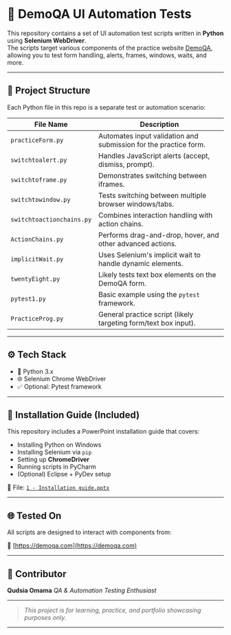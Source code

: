 # 🧪 DemoQA UI Automation Tests

This repository contains a set of UI automation test scripts written in **Python** using **Selenium WebDriver**.  
The scripts target various components of the practice website [DemoQA](https://demoqa.com), allowing you to test form handling, alerts, frames, windows, waits, and more.

---

## 📁 Project Structure

Each Python file in this repo is a separate test or automation scenario:

| File Name              | Description |
|------------------------|-------------|
| `practiceForm.py`         | Automates input validation and submission for the practice form. |
| `switchtoalert.py`        | Handles JavaScript alerts (accept, dismiss, prompt). |
| `switchtoframe.py`        | Demonstrates switching between iframes. |
| `switchtowindow.py`       | Tests switching between multiple browser windows/tabs. |
| `switchtoactionchains.py` | Combines interaction handling with action chains. |
| `ActionChains.py`         | Performs drag-and-drop, hover, and other advanced actions. |
| `implicitWait.py`         | Uses Selenium's implicit wait to handle dynamic elements. |
| `twentyEight.py`          | Likely tests text box elements on the DemoQA form. |
| `pytest1.py`              | Basic example using the `pytest` framework. |
| `PracticeProg.py`         | General practice script (likely targeting form/text box input). |

---

## ⚙️ Tech Stack

- 🐍 Python 3.x  
- 🌐 Selenium Chrome WebDriver  
- ✅ Optional: Pytest framework

---


## 🧰 Installation Guide (Included)

This repository includes a PowerPoint installation guide that covers:

* Installing Python on Windows
* Installing Selenium via `pip`
* Setting up **ChromeDriver**
* Running scripts in PyCharm
* (Optional) Eclipse + PyDev setup

📄 File: [`1 - Installation guide.pptx`](./1%20-%20Installation%20guide.pptx)

---

## 🌐 Tested On

All scripts are designed to interact with components from:

🔗 [https://demoqa.com](https://demoqa.com)

---

## 👤 Contributor

**Qudsia Omama**
*QA & Automation Testing Enthusiast*

---

> *This project is for learning, practice, and portfolio showcasing purposes only.*

---
